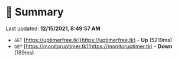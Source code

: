 # 📖 Summary
Last updated: **12/15/2021, 8:49:57 AM**

- `GET` [https://uptimerfree.tk](https://uptimerfree.tk) - **Up** (5219ms)
- `GET` [https://monitoruptimer.tk](https://monitoruptimer.tk) - **Down** (189ms)

